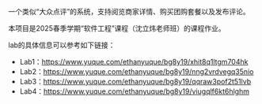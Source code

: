 一个类似“大众点评”的系统，支持阅览商家详情、购买团购套餐以及发布评论。<p>
本项目是2025春季学期“软件工程”课程（沈立炜老师班）的课程作业。<p>
lab的具体信息可以参考如下链接：
- Lab1：https://www.yuque.com/ethanyuque/bg8y19/xhit8q1ltgm704hk
- Lab2：https://www.yuque.com/ethanyuque/bg8y19/nng2vrdvegq35nio
- Lab3：https://www.yuque.com/ethanyuque/bg8y19/qqraw3pof2t51lvb
- Lab4：https://www.yuque.com/ethanyuque/bg8y19/viugqlf6kt6hlghm